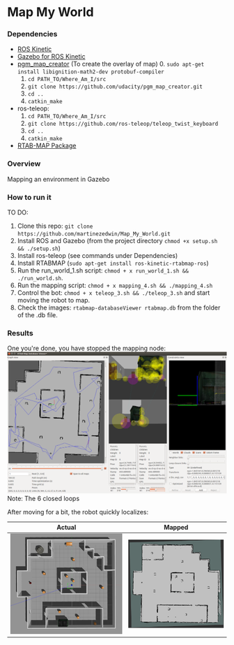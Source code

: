 # Map My World



### Dependencies

* [ROS Kinetic](http://wiki.ros.org/kinetic)
* [Gazebo for ROS Kinetic](http://gazebosim.org/tutorials?tut=ros_installing&cat=connect_ros)
* [pgm_map_creator](https://github.com/hyfan1116/pgm_map_creator) (To create the overlay of map)
	0. `sudo apt-get install libignition-math2-dev protobuf-compiler`
	1. `cd PATH_TO/Where_Am_I/src`
	2. `git clone https://github.com/udacity/pgm_map_creator.git`
	3. `cd ..`
	4. `catkin_make`
* ros-teleop:
	1. `cd PATH_TO/Where_Am_I/src`
	2. `git clone https://github.com/ros-teleop/teleop_twist_keyboard`
	3. `cd ..`
	4. `catkin_make`
*  [RTAB-MAP Package](http://wiki.ros.org/rtabmap_ros)

### Overview
Mapping an environment in Gazebo


### How to run it
TO DO: 
1. Clone this repo: `git clone https://github.com/martinezedwin/Map_My_World.git`
2. Install ROS and Gazebo (from the project directory `chmod +x setup.sh && ./setup.sh`)
3. Install ros-teleop (see commands under Dependencies)
4. Install RTABMAP (`sudo apt-get install ros-kinetic-rtabmap-ros`)
5. Run the run_world_1.sh script: `chmod + x run_world_1.sh && ./run_world.sh`. 
6. Run the mapping script: `chmod + x mapping_4.sh && ./mapping_4.sh`
7. Control the bot: `chmod + x teleop_3.sh && ./teleop_3.sh` and start moving the robot to map.
8. Check the images: `rtabmap-databaseViewer rtabmap.db` from the folder of the .db file.



### Results
One you're done, you have stopped the mapping node:
![Unlocalized](./src/images/RTAB-MAP_Database_Viewer.png)
Note: The 6 closed loops

After moving for a bit, the robot quickly localizes:

|   Actual           |    Mapped     |
|---------------|----------|
|![Actual](./src/images/acctual_map.png)| ![Map Output](./src/images/map_created.png)|


	

